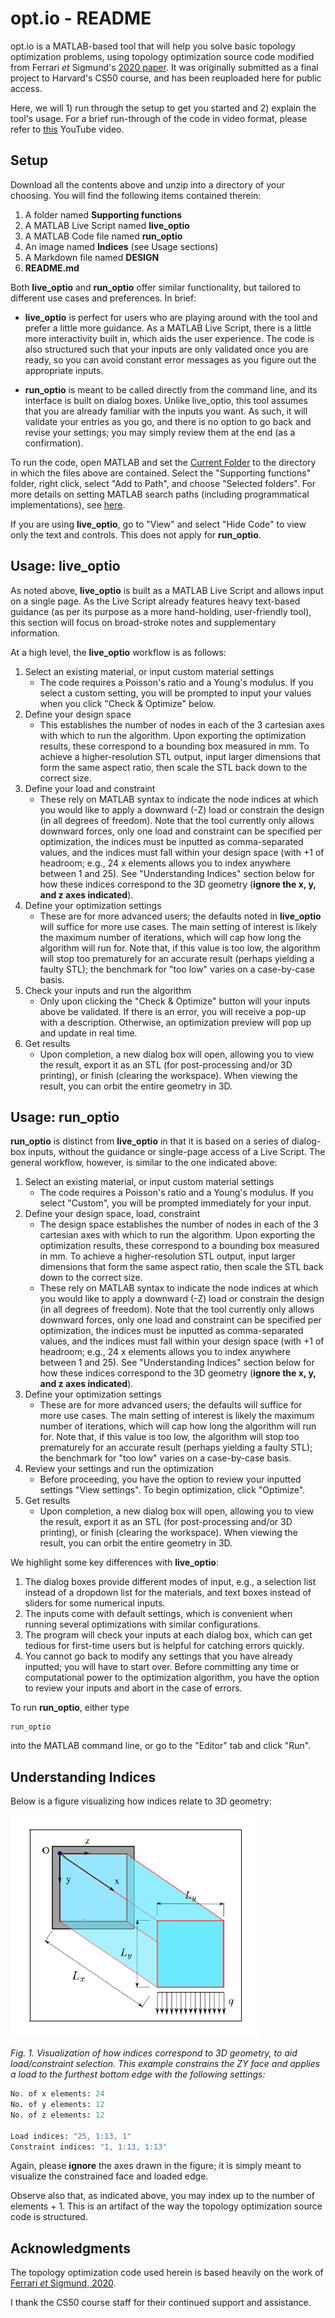 # opt.io - README

opt.io is a MATLAB-based tool that will help you solve basic topology optimization problems, using topology optimization source code modified from Ferrari *et* Sigmund's [2020 paper](https://link.springer.com/article/10.1007/s00158-020-02629-w). It was originally submitted as a final project to Harvard's CS50 course, and has been reuploaded here for public access.

Here, we will 1) run through the setup to get you started and 2) explain the tool's usage. For a brief run-through of the code in video format, please refer to [this](https://youtu.be/LlOsrTvblJs) YouTube video.

## Setup

Download all the contents above and unzip into a directory of your choosing. You will find the following items contained therein:

1. A folder named **Supporting functions**
2. A MATLAB Live Script named **live_optio**
3. A MATLAB Code file named **run_optio**
4. An image named **Indices** (see Usage sections)
4. A Markdown file named **DESIGN**
5. **README.md**

Both **live_optio** and **run_optio** offer similar functionality, but tailored to different use cases and preferences. In brief:

- **live_optio** is perfect for users who are playing around with the tool and prefer a little more guidance. As a MATLAB Live Script, there is a little more interactivity built in, which aids the user experience. The code is also structured such that your inputs are only validated once you are ready, so you can avoid constant error messages as you figure out the appropriate inputs.

- **run_optio** is meant to be called directly from the command line, and its interface is built on dialog boxes. Unlike live_optio, this tool assumes that you are already familiar with the inputs you want. As such, it will validate your entries as you go, and there is no option to go back and revise your settings; you may simply review them at the end (as a confirmation).

To run the code, open MATLAB and set the [Current Folder](https://www.mathworks.com/help/matlab/ref/filebrowser.html) to the directory in which the files above are contained. Select the "Supporting functions" folder, right click, select "Add to Path", and choose "Selected folders". For more details on setting MATLAB search paths (including programmatical implementations), see [here](https://www.mathworks.com/help/matlab/matlab_env/add-remove-or-reorder-folders-on-the-search-path.html).

If you are using **live_optio**, go to "View" and select "Hide Code" to view only the text and controls. This does not apply for **run_optio**.

## Usage: live_optio

As noted above, **live_optio** is built as a MATLAB Live Script and allows input on a single page. As the Live Script already features heavy text-based guidance (as per its purpose as a more hand-holding, user-friendly tool), this section will focus on broad-stroke notes and supplementary information.

At a high level, the **live_optio** workflow is as follows:

1. Select an existing material, or input custom material settings
    - The code requires a Poisson's ratio and a Young's modulus. If you select a custom setting, you will be prompted to input your values when you click "Check & Optimize" below.
2. Define your design space
    - This establishes the number of nodes in each of the 3 cartesian axes with which to run the algorithm. Upon exporting the optimization results, these correspond to a bounding box measured in mm. To achieve a higher-resolution STL output, input larger dimensions that form the same aspect ratio, then scale the STL back down to the correct size.
3. Define your load and constraint
    - These rely on MATLAB syntax to indicate the node indices at which you would like to apply a downward (-Z) load or constrain the design (in all degrees of freedom). Note that the tool currently only allows downward forces,  only one load and constraint can be specified per optimization, the indices must be inputted as comma-separated values, and the indices must fall within your design space (with +1 of headroom; e.g., 24 x elements allows you to index anywhere between 1 and 25). See "Understanding Indices" section below for how these indices correspond to the 3D geometry (**ignore the x, y, and z axes indicated**).
4. Define your optimization settings
    - These are for more advanced users; the defaults noted in **live_optio** will suffice for more use cases. The main setting of interest is likely the maximum number of iterations, which will cap how long the algorithm will run for. Note that, if this value is too low, the algorithm will stop too prematurely for an accurate result (perhaps yielding a faulty STL); the benchmark for "too low" varies on a case-by-case basis.
5. Check your inputs and run the algorithm
    - Only upon clicking the "Check & Optimize" button will your inputs above be validated. If there is an error, you will receive a pop-up with a description. Otherwise, an optimization preview will pop up and update in real time.
6. Get results
    - Upon completion, a new dialog box will open, allowing you to view the result, export it as an STL (for post-processing and/or 3D printing), or finish (clearing the workspace). When viewing the result, you can orbit the entire geometry in 3D.


## Usage: run_optio

**run_optio** is distinct from **live_optio** in that it is based on a series of dialog-box inputs, without the guidance or single-page access of a Live Script. The general workflow, however, is similar to the one indicated above:

1. Select an existing material, or input custom material settings
    - The code requires a Poisson's ratio and a Young's modulus. If you select "Custom", you will be prompted immediately for your input.
2. Define your design space, load, constraint
    - The design space establishes the number of nodes in each of the 3 cartesian axes with which to run the algorithm. Upon exporting the optimization results, these correspond to a bounding box measured in mm. To achieve a higher-resolution STL output, input larger dimensions that form the same aspect ratio, then scale the STL back down to the correct size.
    - These rely on MATLAB syntax to indicate the node indices at which you would like to apply a downward (-Z) load or constrain the design (in all degrees of freedom). Note that the tool currently only allows downward forces,  only one load and constraint can be specified per optimization, the indices must be inputted as comma-separated values, and the indices must fall within your design space (with +1 of headroom; e.g., 24 x elements allows you to index anywhere between 1 and 25). See "Understanding Indices" section below for how these indices correspond to the 3D geometry (**ignore the x, y, and z axes indicated**).
3. Define your optimization settings
    - These are for more advanced users; the defaults will suffice for more use cases. The main setting of interest is likely the maximum number of iterations, which will cap how long the algorithm will run for. Note that, if this value is too low, the algorithm will stop too prematurely for an accurate result (perhaps yielding a faulty STL); the benchmark for "too low" varies on a case-by-case basis.
5. Review your settings and run the optimization
    - Before proceeding, you have the option to review your inputted settings "View settings". To begin optimization, click "Optimize".
6. Get results
    - Upon completion, a new dialog box will open, allowing you to view the result, export it as an STL (for post-processing and/or 3D printing), or finish (clearing the workspace). When viewing the result, you can orbit the entire geometry in 3D.


We highlight some key differences with **live_optio**:

1. The dialog boxes provide different modes of input, e.g., a selection list instead of a dropdown list for the materials, and text boxes instead of sliders for some numerical inputs.
2. The inputs come with default settings, which is convenient when running several optimizations with similar configurations.
3. The program will check your inputs at each dialog box, which can get tedious for first-time users but is helpful for catching errors quickly.
4. You cannot go back to modify any settings that you have already inputted; you will have to start over. Before committing any time or computational power to the optimization algorithm, you have the option to review your inputs and abort in the case of errors.

To run **run_optio**, either type

```
run_optio
```
into the MATLAB command line, or go to the "Editor" tab and click "Run".

## Understanding Indices

Below is a figure visualizing how indices relate to 3D geometry:

![](./Images/Indices.PNG "Indices")

*Fig. 1. Visualization of how indices correspond to 3D geometry, to aid load/constraint selection. This example constrains the ZY face and applies a load to the furthest bottom edge with the following settings:*

```python
No. of x elements: 24
No. of y elements: 12
No. of z elements: 12

Load indices: "25, 1:13, 1"
Constraint indices: "1, 1:13, 1:13"
```
Again, please **ignore** the axes drawn in the figure; it is simply meant to visualize the constrained face and loaded edge.

Observe also that, as indicated above, you may index up to the number of elements + 1. This is an artifact of the way the topology optimization source code is structured.

## Acknowledgments
The topology optimization code used herein is based heavily on the work of [Ferrari *et* Sigmund, 2020](https://link.springer.com/article/10.1007/s00158-020-02629-w).

I thank the CS50 course staff for their continued support and assistance.

